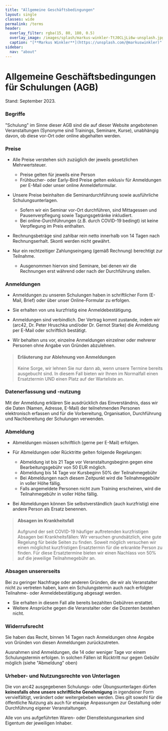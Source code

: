 ```yaml
---
title: "Allgemeine Geschäftsbedingungen"
layout: single
classes: wide
permalink: /terms
header:
  overlay_filter: rgba(15, 80, 180, 0.5)
  overlay_image: /images/splash/markus-winkler-TtJ0CLjLi6w-unsplash.jpg
  caption: "[**Markus Winkler**](https://unsplash.com/@markuswinkler)"
sidebar:
  nav: "about"
---
```




# Allgemeine Geschäftsbedingungen für Schulungen (AGB)

Stand: September 2023.

### Begriffe
"Schulung" im Sinne dieser AGB sind die auf dieser Website angebotenen Veranstaltungen (Synonyme sind Trainings, Seminare, Kurse), unabhängig davon, ob diese vor-Ort oder online abgehalten werden.

### Preise

* Alle Preise verstehen sich zuzüglich der jeweils gesetzlichen Mehrwertsteuer. 
  * Preise gelten für jeweils eine Person
  * Frühbucher- oder Early-Bird Preise gelten exklusiv für Anmeldungen per E-Mail oder unser online Anmeldeformular. 
  

* Unsere Preise beinhalten die Seminardurchführung sowie ausführliche Schulungsunterlagen.
  *  Sofern wir ein Seminar vor-Ort durchführen, sind Mittagessen und Pausenverpflegung sowie Tagungsgetränke inkludiert.
  *  Bei online-Durchführungen (z.B. durch COVID-19 bedingt) ist keine Verpflegung im Preis enthalten.

* Rechnungsbeträge sind zahlbar rein netto innerhalb von 14 Tagen nach Rechnungserhalt. Skonti werden nicht gewährt.
  
* Nur ein rechtzeitiger Zahlungseingang (gemäß Rechnung) berechtigt zur Teilnahme. 
  * Ausgenommen hiervon sind Seminare, bei denen wir die Rechnungen erst während oder nach der Durchführung stellen.

### Anmeldungen
* Anmeldungen zu unseren Schulungen haben in schriftlicher Form (E-Mail, Brief) oder über unser Online-Formular zu erfolgen. 

* Sie erhalten von uns kurzfristig eine Anmeldebestätigung.

* Anmeldungen sind verbindlich. Der Vertrag kommt zustande, indem wir (arc42, Dr. Peter Hruschka und/oder Dr. Gernot Starke) die Anmeldung per E-Mail oder schriftlich bestätigt.

* Wir behalten uns vor, einzelne Anmeldungen einzelner oder mehrerer Personen ohne Angabe von Gründen abzulehnen.

>#### Erläuterung zur Ablehnung von Anmeldungen
>
>Keine Sorge, wir lehnen Sie nur dann ab, wenn unsere Termine bereits ausgebucht sind.
>In diesem Fall bieten wir Ihnen im Normalfall einen Ersatztermin UND einen Platz auf der Warteliste an.


### Datenerfassung und -nutzung
Mit der Anmeldung erklären Sie ausdrücklich das Einverständnis, dass wir die Daten (Namen, Adresse, E-Mail) der teilnehmenden Personen  elektronisch erfassen und für die Vorbereitung, Organisation, Durchführung und Nachbereitung der Schulungen verwenden.


### Abmeldung

* Abmeldungen müssen schriftlich (gerne per E-Mail) erfolgen.
* Für Abmeldungen oder Rücktritte gelten folgende Regelungen:
  * Abmeldung ist bis 21 Tage vor Veranstaltungsbeginn gegen eine Bearbeitungsgebühr von 50 EUR möglich. 
  * Abmeldung bis 14 Tage vor Kursbeginn 50% der Teilnahmegebühr 
  * Bei Abmeldungen nach diesem Zeitpunkt wird die Teilnahmegebühr in voller Höhe fällig. 
  * Falls angemeldete Personen nicht zum Training erscheinen, wird die Teilnahmegebühr in voller Höhe fällig.

* Bei Abmeldungen können Sie selbstverständlich (auch kurzfristig) eine andere Person als Ersatz benennen.

>#### Absagen im Krankheitsfall
>
>Aufgrund der seit COVID-19 häufiger auftretenden kurzfristigen Absagen bei Krankheitsfällen:
>Wir versuchen grundsätzlich, eine gute Regelung für beide Seiten zu finden.
>Soweit möglich versuchen wir einen möglichst kurzfristigen Ersatztermin für die erkrankte Person zu finden.
>Für diese Ersatztermine bieten wir einen Nachlass von 50% auf die jeweilige Teilnahmegebühr an.


### Absagen unsererseits
    
Bei zu geringer Nachfrage oder anderen Gründen, die wir als Veranstalter nicht zu vertreten haben, kann ein Schulungstermin auch nach erfolgter Teilnahme- oder Anmeldebestätigung abgesagt werden. 

* Sie erhalten in diesem Fall alle bereits bezahlten Gebühren erstattet.  
* Weitere Ansprüche gegen die Veranstalter oder die Dozenten bestehen nicht.

### Widerrufsrecht

Sie haben das Recht, binnen 14 Tagen nach Anmeldungen ohne Angabe von Gründen von diesen Anmeldungen zurückzutreten.

Ausnahmen sind Anmeldungen, die 14 oder weniger Tage vor einem Schulungstermin erfolgen. In solchen Fällen ist Rücktritt nur gegen Gebühr möglich (siehe "Abmeldung" oben)


### Urheber- und Nutzungsrechte von Unterlagen

Die von arc42 ausgegebenen Schulungs- oder Übungsunterlagen dürfen **keinesfalls ohne unsere schriftliche Genehmigung** in irgendeiner Form vervielfältigt, verändert oder weitergebeben werden. 
Dies gilt sowohl für die öffentliche Nutzung als auch für etwaige Anpassungen zur Gestaltung oder Durchführung eigener Veranstaltungen.

Alle von uns aufgeführten Waren- oder Dienstleistungsmarken sind Eigentum der jeweiligen Inhaber.

